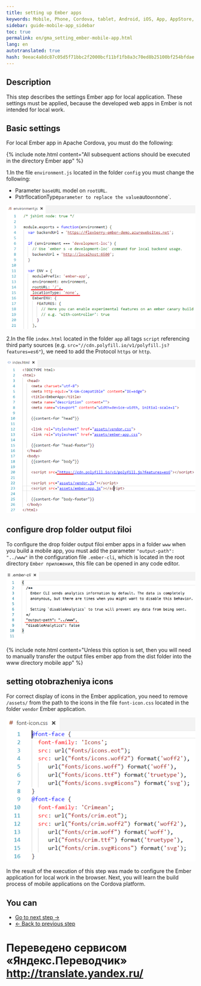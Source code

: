 ```yaml
--- 
title: setting up Ember apps 
keywords: Mobile, Phone, Cordova, tablet, Android, iOS, App, AppStore, play market 
sidebar: guide-mobile-app_sidebar 
toc: true 
permalink: en/gma_setting_ember-mobile-app.html 
lang: en 
autotranslated: true 
hash: 9eeac4a8dc87c05d5f71bbc2f2000bcf11bf1fb8a3c70ed8b25100bf254bfdae 
--- 
```


## Description 

This step describes the settings Ember app for local application. These settings must be applied, because the developed web apps in Ember is not intended for local work. 

## Basic settings 

For local Ember app in Apache Cordova, you must do the following: 

{% include note.html content="All subsequent actions should be executed in the directory Ember app" %} 

1.In the file `environment.js` located in the folder `config` you must change the following: 

* Parameter `baseURL` model on `rootURL`. 
* PstrflocationType` parameter to replace the value `auto` on `none`. 

![](/images/pages/guides/mobile-app/edit-ember-environment.PNG) 

2.In the file `index.html` located in the folder `app` all tags `script` referencing third party sources (e.g. `src="//cdn.polyfill.io/v1/polyfill.js?features=es6"`), we need to add the Protocol `https` or `http`. 

![](/images/pages/guides/mobile-app/edit-index-ember-src.PNG) 

## configure drop folder output filoi 

To configure the drop folder output filoi ember apps in a folder `www` when you build a mobile app, you must add the parameter `"output-path": "../www"` in the configuration file `.ember-cli`, which is located in the root directory `Ember приложения`, this file can be opened in any code editor. 

![](/images/pages/guides/mobile-app/add-new-param-embercli.png) 

{% include note.html content="Unless this option is set, then you will need to manually transfer the output files ember app from the dist folder into the www directory mobile app" %} 

## setting otobrazheniya icons 

For correct display of icons in the Ember application, you need to remove `/assets/` from the path to the icons in the file `font-icon.css` located in the folder `vendor` Ember application. 

![](/images/pages/guides/mobile-app/edit-font-icon.PNG) 

In the result of the execution of this step was made to configure the Ember application for local work in the browser. Next, you will learn the build process of mobile applications on the Cordova platform. 

## You can 

* [Go to next step ->](gma_build-mobile-app.html) 
* [<- Back to previous step](gma_create-mobile-app.html) 



 # Переведено сервисом «Яндекс.Переводчик» http://translate.yandex.ru/